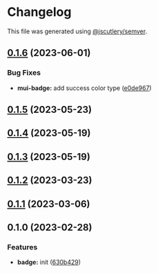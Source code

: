 # Changelog

This file was generated using [@jscutlery/semver](https://github.com/jscutlery/semver).

## [0.1.6](https://github.com/Availity/element/compare/@availity/mui-badge@0.1.5...@availity/mui-badge@0.1.6) (2023-06-01)


### Bug Fixes

* **mui-badge:** add success color type ([e0de967](https://github.com/Availity/element/commit/e0de967626e2d235701bcc07b3bd8b5e2957c8d2))

## [0.1.5](https://github.com/Availity/element/compare/@availity/mui-badge@0.1.4...@availity/mui-badge@0.1.5) (2023-05-23)

## [0.1.4](https://github.com/Availity/element/compare/@availity/mui-badge@0.1.3...@availity/mui-badge@0.1.4) (2023-05-19)

## [0.1.3](https://github.com/Availity/element/compare/@availity/mui-badge@0.1.2...@availity/mui-badge@0.1.3) (2023-05-19)

## [0.1.2](https://github.com/Availity/element/compare/@availity/mui-badge@0.1.1...@availity/mui-badge@0.1.2) (2023-03-23)

## [0.1.1](https://github.com/Availity/element/compare/@availity/mui-badge@0.1.0...@availity/mui-badge@0.1.1) (2023-03-06)

## 0.1.0 (2023-02-28)


### Features

* **badge:** init ([630b429](https://github.com/Availity/element/commit/630b4297f7787ca3ebd1daf5ddec36ed103bd883))
